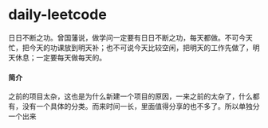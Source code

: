 # daily-leetcode

日日不断之功。曾国藩说，做学问一定要有日日不断之功，每天都做。不可今天忙，把今天的功课放到明天补；也不可说今天比较空闲，把明天的工作先做了，明天休息；一定要每天做每天的。
#### 简介
之前的项目太杂，这也是为什么新建一个项目的原因，一来之前的太杂了，什么都有，没有一个具体的分类。而来时间一长，里面值得分享的也不多了。所以单独分一个出来
